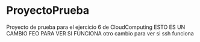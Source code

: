 ProyectoPrueba
==============

Proyecto de prueba para el ejercicio 6 de CloudComputing
ESTO ES UN CAMBIO FEO PARA VER SI FUNCIONA
otro cambio para ver si ssh funciona
